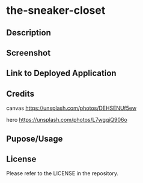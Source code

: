 # the-sneaker-closet

## Description

## Screenshot

## Link to Deployed Application

## Credits
canvas https://unsplash.com/photos/DEHSENUf5ew

hero https://unsplash.com/photos/L7wgqiQ906o

## Pupose/Usage

## License
Please refer to the LICENSE in the repository.